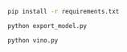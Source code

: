 ```sh
pip install -r requirements.txt
```

```sh
python export_model.py
```

```sh
python vino.py
```